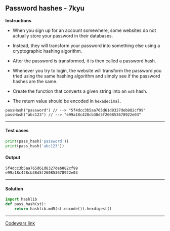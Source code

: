 ## Password hashes - 7kyu

**Instructions**

- When you sign up for an account somewhere, some websites do not actually store your password in their databases. 

- Instead, they will transform your password into something else using a cryptographic hashing algorithm.

- After the password is transformed, it is then called a password hash. 

- Whenever you try to login, the website will transform the password you tried using the same hashing algorithm and simply see if the password hashes are the same.

- Create the function that converts a given string into an `md5` hash. 

- The return value should be encoded in `hexadecimal`.

```
passHash("password") // --> "5f4dcc3b5aa765d61d8327deb882cf99"
passHash("abc123") // --> "e99a18c428cb38d5f260853678922e03"
```

---

#### Test cases

```python
print(pass_hash('password'))
print(pass_hash('abc123'))
```

#### Output 

```
5f4dcc3b5aa765d61d8327deb882cf99
e99a18c428cb38d5f260853678922e03
```

---

#### Solution

```python
import hashlib
def pass_hash(st):
    return hashlib.md5(st.encode()).hexdigest()
```

---

[Codewars link](https://www.codewars.com/kata/54207f9677730acd490000d1)
